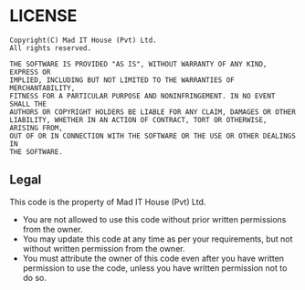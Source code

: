 # LICENSE

    Copyright(C) Mad IT House (Pvt) Ltd.
    All rights reserved.

    THE SOFTWARE IS PROVIDED "AS IS", WITHOUT WARRANTY OF ANY KIND, EXPRESS OR
    IMPLIED, INCLUDING BUT NOT LIMITED TO THE WARRANTIES OF MERCHANTABILITY,
    FITNESS FOR A PARTICULAR PURPOSE AND NONINFRINGEMENT. IN NO EVENT SHALL THE
    AUTHORS OR COPYRIGHT HOLDERS BE LIABLE FOR ANY CLAIM, DAMAGES OR OTHER
    LIABILITY, WHETHER IN AN ACTION OF CONTRACT, TORT OR OTHERWISE, ARISING FROM,
    OUT OF OR IN CONNECTION WITH THE SOFTWARE OR THE USE OR OTHER DEALINGS IN
    THE SOFTWARE.

## Legal

This code is the property of Mad IT House (Pvt) Ltd.

- You are not allowed to use this code without prior written permissions from the owner.
- You may update this code at any time as per your requirements, but not without written permission from the owner.
- You must attribute the owner of this code even after you have written permission to use the code, unless you have written permission not to do so.
